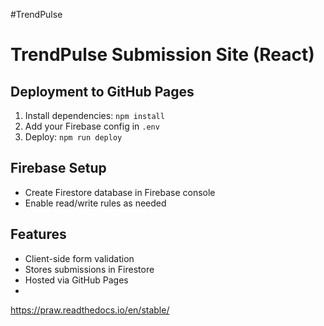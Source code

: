 #TrendPulse
# TrendPulse Submission Site (React)

## Deployment to GitHub Pages
1. Install dependencies: `npm install`
2. Add your Firebase config in `.env`
3. Deploy: `npm run deploy`

## Firebase Setup
- Create Firestore database in Firebase console
- Enable read/write rules as needed

## Features
- Client-side form validation
- Stores submissions in Firestore
- Hosted via GitHub Pages
- 


https://praw.readthedocs.io/en/stable/